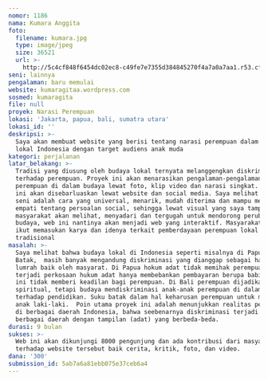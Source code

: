 ```yaml
---
nomor: 1186
nama: Kumara Anggita
foto:
  filename: kumara.jpg
  type: image/jpeg
  size: 36521
  url: >-
    http://5c4cf848f6454dc02ec8-c49fe7e7355d384845270f4a7a0a7aa1.r53.cf2.rackcdn.com/64a9e5cb-5793-4ace-9b41-99c404351f5f/kumara.jpg
seni: lainnya
pengalaman: baru memulai
website: kumaragitaa.wordpress.com
sosmed: kumaragita
file: null
proyek: Narasi Perempuan
lokasi: 'Jakarta, papua, bali, sumatra utara'
lokasi_id: ''
deskripsi: >-
  Saya akan membuat website yang berisi tentang narasi perempuan dalam budaya
  lokal Indonesia dengan target audiens anak muda
kategori: perjalanan
latar_belakang: >-
  Tradisi yang diusung oleh budaya lokal ternyata melanggengkan diskriminasi
  terhadap perempuan. Proyek ini akan menarasikan pengalaman-pengalaman
  perempuan di dalam budaya lewat foto, klip video dan narasi singkat. Informasi
  ini akan disebarluaskan lewat website dan social media. Saya melihat karya
  seni adalah cara yang universal, menarik, mudah diterima dan mampu menguggah
  empati tentang persoalan social, sehingga lewat visual yang saya tampilkan,
  masyarakat akan melihat, menyadari dan tergugah untuk mendorong perubahan
  budaya, web ini nantinya akan menjadi web yang interaktif. Masyarakat bisa
  ikut memasukan karya dan idenya terkait pemberdayaan perempuan lokal atau
  tradisional
masalah: >-
  Saya melihat bahwa budaya lokal di Indonesia seperti misalnya di Papua, Bali,
  Batak,  masih banyak mengandung diskriminasi yang dianggap sebagai hal yang
  lumrah baik oleh masyarat. Di Papua hokum adat tidak memihak perempuan, bila
  terjadi perkosaan hukum adat hanya membebankan pembayaran berupa babi padahal
  ini tidak memberi keadilan bagi perempuan. Di Bali perempuan dijadikan ikon
  spiritual, tetapi budaya mendiskriminasi anak-anak perempuan di dalam akses
  terhadap pendidikan. Suku batak dalam hal keharusan perempuan untuk melahirkan
  anak laki-laki.  Poin utama proyek ini adalah menunjukkan realitas perempuan
  di berbagai daerah Indonesia, bahwa seebenarnya diskriminasi terjadi di
  berbagai daerah dengan tampilan (adat) yang berbeda-beda. 
durasi: 9 bulan
sukses: >-
  Web ini akan dikunjungi 8000 pengunjung dan ada kontribusi dari masyarakat
  terhadap website tersebut baik cerita, kritik, foto, dan video. 
dana: '300'
submission_id: 5ab7a6a81ebb075e37ceb6a4
---
```

